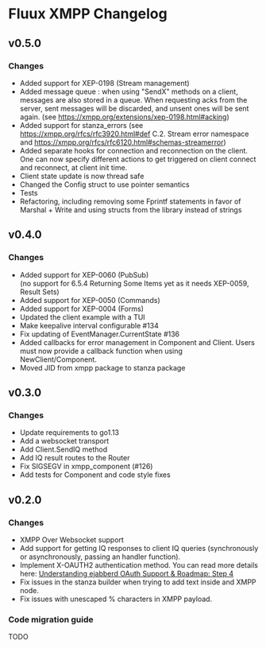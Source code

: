 # Fluux XMPP Changelog

## v0.5.0

### Changes

- Added support for XEP-0198 (Stream management)
- Added message queue : when using "SendX" methods on a client, messages are also stored in a queue. When requesting
acks from the server, sent messages will be discarded, and unsent ones will be sent again. (see https://xmpp.org/extensions/xep-0198.html#acking)
- Added support for stanza_errors (see https://xmpp.org/rfcs/rfc3920.html#def C.2.  Stream error namespace and https://xmpp.org/rfcs/rfc6120.html#schemas-streamerror)
- Added separate hooks for connection and reconnection on the client. One can now specify different actions to get triggered on client connect 
and reconnect, at client init time.
- Client state update is now thread safe
- Changed the Config struct to use pointer semantics
- Tests
- Refactoring, including removing some Fprintf statements in favor of Marshal + Write and using structs from the library
instead of strings

## v0.4.0

### Changes

- Added support for XEP-0060 (PubSub)  
(no support for 6.5.4 Returning Some Items yet as it needs XEP-0059, Result Sets)
- Added support for XEP-0050 (Commands)
- Added support for XEP-0004 (Forms)
- Updated the client example with a TUI
- Make keepalive interval configurable #134
- Fix updating of EventManager.CurrentState #136
- Added callbacks for error management in Component and Client. Users must now provide a callback function when using NewClient/Component.
- Moved JID from xmpp package to stanza package

## v0.3.0

### Changes

- Update requirements to go1.13
- Add a websocket transport
- Add Client.SendIQ method
- Add IQ result routes to the Router
- Fix SIGSEGV in xmpp_component (#126)
- Add tests for Component and code style fixes

## v0.2.0

### Changes

- XMPP Over Websocket support
- Add support for getting IQ responses to client IQ queries (synchronously or asynchronously, passing an handler
  function).
- Implement X-OAUTH2 authentication method. You can read more details here:
  [Understanding ejabberd OAuth Support & Roadmap: Step 4](https://blog.process-one.net/understanding-ejabberd-oauth-support-roadmap/)
- Fix issues in the stanza builder when trying to add text inside and XMPP node.
- Fix issues with unescaped % characters in XMPP payload.

### Code migration guide

TODO
